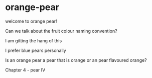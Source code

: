 # orange-pear

 

welcome to orange pear!

 

Can we talk about the fruit colour naming convention?

 

I am gitting the hang of this

 

I prefer blue pears personally

 

Is an orange pear a pear that is orange or an pear flavoured orange?

Chapter 4 - pear IV
